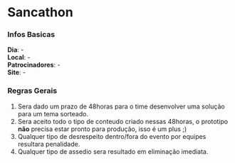 # Sancathon

### Infos Basicas
**Dia**: -  
**Local**: -  
**Patrocinadores**: -  
**Site**: -  

### Regras Gerais

1. Sera dado um prazo de 48horas para o time desenvolver uma solução para um tema sorteado.
2. Sera aceito todo o tipo de conteudo criado nessas 48horas, o prototipo **não** precisa estar pronto para produção, isso é um plus ;)
3. Qualquer tipo de desrespeito dentro/fora do evento por equipes resultara penalidade.
4. Qualquer tipo de assedio sera resultado em eliminação imediata.
